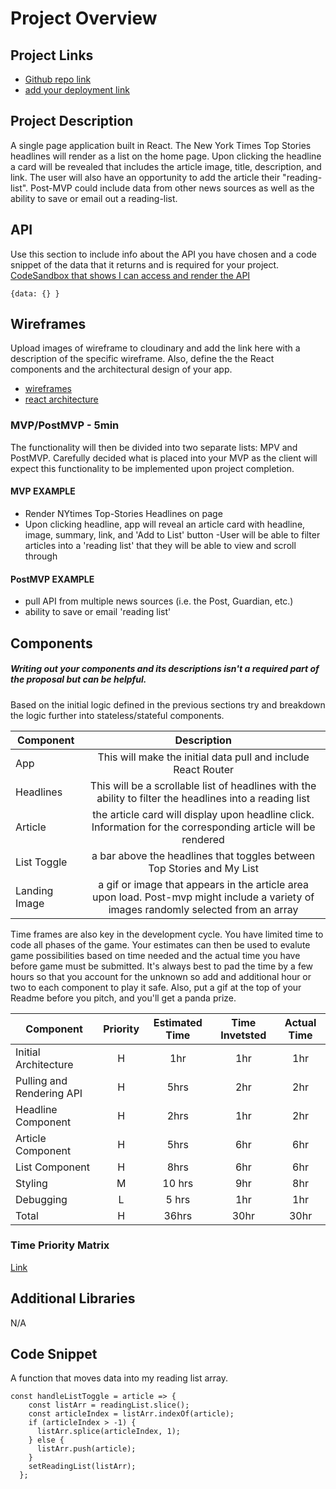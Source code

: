 # Project Overview

## Project Links

- [Github repo link](https://github.com/DavidSwanberg/project-2-react/)
- [add your deployment link](https://jovial-goodall-a7f59a.netlify.app/)

## Project Description

A single page application built in React. The New York Times Top Stories headlines will render as a list on the home page. Upon clicking the headline a card will be revealed that includes the article image, title, description, and link. The user will also have an opportunity to add the article their "reading-list". Post-MVP could include data from other news sources as well as the ability to save or email out a reading-list.

## API

Use this section to include info about the API you have chosen and a code snippet of the data that it returns and is required for your project. 
[CodeSandbox that shows I can access and render the API](https://codesandbox.io/s/loadedapi-nmd9o?file=/src/App.js)

```
{data: {} }
```


## Wireframes

Upload images of wireframe to cloudinary and add the link here with a description of the specific wireframe. Also, define the the React components and the architectural design of your app.

- [wireframes](https://imgur.com/DTjvshX)
- [react architecture](https://imgur.com/acuH4GL)


### MVP/PostMVP - 5min

The functionality will then be divided into two separate lists: MPV and PostMVP.  Carefully decided what is placed into your MVP as the client will expect this functionality to be implemented upon project completion.  

#### MVP EXAMPLE
- Render NYtimes Top-Stories Headlines on page
- Upon clicking headline, app will reveal an article card with headline, image, summary, link, and 'Add to List' button
-User will be able to filter articles into a 'reading list' that they will be able to view and scroll through

#### PostMVP EXAMPLE

- pull API from multiple news sources (i.e. the Post, Guardian, etc.)
- ability to save or email 'reading list'

## Components
##### Writing out your components and its descriptions isn't a required part of the proposal but can be helpful.

Based on the initial logic defined in the previous sections try and breakdown the logic further into stateless/stateful components. 

| Component | Description | 
| --- | :---: |  
| App | This will make the initial data pull and include React Router| 
| Headlines | This will be a scrollable list of headlines with the ability to filter the headlines into a reading list| 
| Article | the article card will display upon headline click. Information for the corresponding article will be rendered |
| List Toggle |  a bar above the headlines that toggles between Top Stories and My List|
| Landing Image | a gif or image that appears in the article area upon load. Post-mvp might include a variety of images randomly selected from an array| 


Time frames are also key in the development cycle.  You have limited time to code all phases of the game.  Your estimates can then be used to evalute game possibilities based on time needed and the actual time you have before game must be submitted. It's always best to pad the time by a few hours so that you account for the unknown so add and additional hour or two to each component to play it safe. Also, put a gif at the top of your Readme before you pitch, and you'll get a panda prize.

| Component | Priority | Estimated Time | Time Invetsted | Actual Time |
| --- | :---: |  :---: | :---: | :---: |
| Initial Architecture | H | 1hr| 1hr | 1hr |
| Pulling and Rendering API | H | 5hrs| 2hr |  2hr|
| Headline Component | H | 2hrs | 1hr | 2hr |
| Article Component | H | 5hrs | 6hr| 6hr |
| List Component | H | 8hrs| 6hr | 6hr |
| Styling | M | 10 hrs| 9hr | 8hr |
| Debugging | L | 5 hrs | 1hr| 1hr |
| Total | H | 36hrs| 30hr | 30hr |

### Time Priority Matrix
[Link](https://imgur.com/XSvZAsM)

## Additional Libraries
N/A

## Code Snippet

A function that moves data into my reading list array.

```
const handleListToggle = article => {
    const listArr = readingList.slice();
    const articleIndex = listArr.indexOf(article);
    if (articleIndex > -1) {
      listArr.splice(articleIndex, 1);
    } else {
      listArr.push(article);
    }
    setReadingList(listArr);
  };
```
